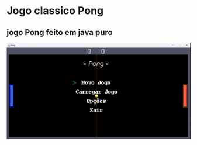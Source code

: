 # Jogo classico Pong

## jogo Pong feito em java puro

![jogo pong](https://github.com/RicardoCamargoPS/Pong/blob/main/Pong/com/pong/resurces/jogo%20pong.png)

